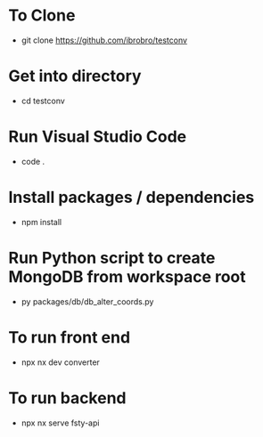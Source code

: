 # To Clone
- git clone https://github.com/ibrobro/testconv

# Get into directory
- cd testconv

# Run Visual Studio Code
- code .

# Install packages / dependencies
- npm install

# Run Python script to create MongoDB from workspace root
- py packages/db/db_alter_coords.py

# To run front end
- npx nx dev converter

# To run backend
- npx nx serve fsty-api